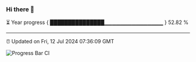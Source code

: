 ### Hi there 👋

⏳ Year progress { ███████████████▁▁▁▁▁▁▁▁▁▁▁▁▁▁▁ } 52.82 %

---

⏰ Updated on Fri, 12 Jul 2024 07:36:09 GMT

![Progress Bar CI](https://github.com/IshwaranRudhara/GIT-ACTION/workflows/Progress%20Bar%20CI/badge.svg)
